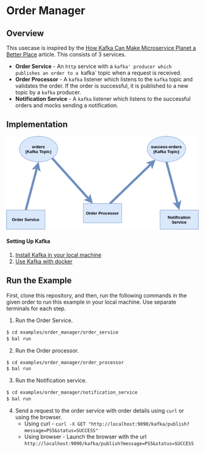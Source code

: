 # Order Manager

## Overview
This usecase is inspired by the [How Kafka Can Make Microservice Planet a Better Place](https://dzone.com/articles/how-kafka-can-make-microservice-planet-better) article.
This consists of 3 services.

- **Order Service** - An `http` service with a `kafka' producer which publishes an order to a `kafka` topic when a request is received.
- **Order Processor** - A `kafka` listener which listens to the `kafka` topic and validates the order. If the order is successful, it is published to a new topic by a `kafka` producer.
- **Notification Service** - A `kafka` listener which listens to the successful orders and mocks sending a notification.

## Implementation

![Order Manager](topology.png)

#### Setting Up Kafka
1. [Install Kafka in your local machine](https://kafka.apache.org/downloads)
2. [Use Kafka with docker](https://hub.docker.com/r/confluentinc/cp-kafka/)

## Run the Example

First, clone this repository, and then, run the following commands in the given order to run this example in your local machine. Use separate terminals for each step.

1. Run the Order Service.
```sh
$ cd examples/order_manager/order_service
$ bal run
```
2. Run the Order processor.
```sh
$ cd examples/order_manager/order_processor
$ bal run
```
3. Run the Notification service.
```sh
$ cd examples/order_manager/notification_service
$ bal run
```
4. Send a request to the order service with order details using `curl` or using the browser.
   - Using curl - `curl -X GET "http://localhost:9090/kafka/publish?message=PS5&status=SUCCESS"`
   - Using browser - Launch the browser with the url `http://localhost:9090/kafka/publish?message=PS5&status=SUCCESS` 